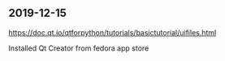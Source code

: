 ## 2019-12-15

https://doc.qt.io/qtforpython/tutorials/basictutorial/uifiles.html

Installed Qt Creator from fedora app store

